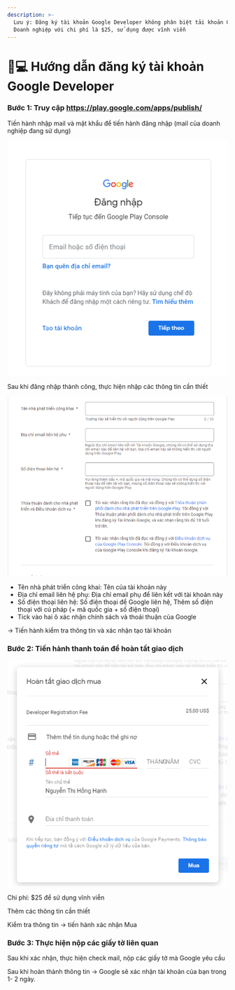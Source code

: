 ```yaml
---
description: >-
  Lưu ý: Đăng ký tài khoản Google Developer không phân biệt tải khoản Cá Nhân/
  Doanh nghiệp với chi phí là $25, sử dụng được vĩnh viễn
---
```


# 👩💻 Hướng dẫn đăng ký tài khoản Google Developer

### Bước 1: Truy cập [ https://play.google.com/apps/publish/ ](https://play.google.com/apps/publish/)

Tiến hành nhập mail và mật khẩu để tiến hành đăng nhập (mail của doanh nghiệp đang sử dụng)

![](<../../.gitbook/assets/image (6) (2) (3).png>)

Sau khi đăng nhập thành công, thực hiện nhập các thông tin cần thiết

![](<../../.gitbook/assets/image (35).png>)

* Tên nhà phát triển công khai: Tên của tài khoản này
* Địa chỉ email liên hệ phụ: Địa chỉ email phụ để liên kết với tài khoản này
* Số điện thoại liên hệ: Số điện thoại để Google liên hệ, Thêm số điện thoại với cú pháp (+ mã quốc gia + số điện thoại)
* Tick vào hai ô xác nhận chính sách và thoải thuận của Google

\-> Tiến hành kiểm tra thông tin và xác nhận tạo tài khoản

### Bước 2: Tiến hành thanh toán để hoàn tất giao dịch

![](<../../.gitbook/assets/image (22) (2).png>)

Chi phí: $25 để sử dụng vĩnh viễn

Thêm các thông tin cần thiết&#x20;

Kiểm tra thông tin -> tiến hành xác nhận Mua

### Bước 3: Thực hiện nộp các giấy tờ liên quan

Sau khi xác nhận, thực hiện check mail, nộp các giấy tờ mà Google yêu cầu

Sau khi hoàn thành thông tin -> Google sẽ xác nhận tài khoản của bạn trong 1- 2 ngày.

